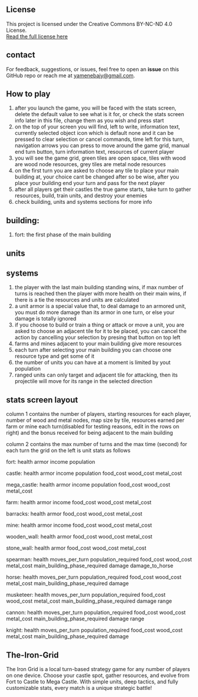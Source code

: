 
## License
This project is licensed under the Creative Commons BY-NC-ND 4.0 License.  
[Read the full license here](https://creativecommons.org/licenses/by-nc-nd/4.0/)

## contact
For feedback, suggestions, or issues, feel free to open an **issue** on this GitHub repo or reach me at yamenebajy@gmail.com.

## How to play
1) after you launch the game, you will be faced with the stats screen, delete the default value to see what is it for, or check the stats screen info later in this file, change them as you wish and press start
2) on the top of your screen you will find, left to write, information text, currently selected object icon which is default none and it can be pressed to clear selection or cancel commands, time left for this turn, navigation arrows you can press to move around the game grid, manual end turn button, turn information text, resources of current player
3) you will see the game grid, green tiles are open space, tiles with wood are wood node resources, grey tiles are metal node resources
4) on the first turn you are asked to choose any tile to place your main building at, your choice cant be changed after so be wise, after you place your building end your turn and pass for the next player
5) after all players get their castles the true game starts, take turn to gather resources, build, train units, and destroy your enemies
6) check building, units and systems sections for more info

## building:
1) fort: the first phase of the main building

## units

## systems
1) the player with the last main building standing wins, if max number of turns is reached then the player with more health on their main wins, if there is a tie the resources and units are calculated
2) a unit armor is a special value that, to deal damage to an armored unit, you must do more damage than its armor in one turn, or else your damage is totally ignored
3) if you choose to build or train a thing or attack or move a unit, you are asked to choose an adjacent tile for it to be placed, you can cancel the action by cancelling your selection by presing that button on top left
4) farms and mines adjacent to your main building give more resources
5) each turn after selecting your main building you can choose one resource type and get some of it
6) the number of units you can have at a moment is limited by yout population
7) ranged units can only target and adjacent tile for attacking, then its projectile will move for its range in the selected direction

## stats screen layout
column 1 contains the number of players, starting resources for each player, number of wood and metal nodes, map size by tile, resources earned per farm or mine each turn(disabled for testing reasons, edit in the rows on right) and the bonus received for being adjacent to the main building

column 2 contains the max number of turns and the max time (second) for each turn
the grid on the left is unit stats as follows

fort: health armor income population

castle: health armor income population food_cost wood_cost metal_cost

mega_castle: health armor income population food_cost wood_cost metal_cost

farm: health armor income food_cost wood_cost metal_cost

barracks: health armor food_cost wood_cost metal_cost

mine: health armor income food_cost wood_cost metal_cost

wooden_wall: health armor food_cost wood_cost metal_cost

stone_wall: health armor food_cost wood_cost metal_cost

spearman: health moves_per_turn population_required food_cost wood_cost metal_cost main_building_phase_required damage damage_to_horse

horse: health moves_per_turn population_required food_cost wood_cost metal_cost main_building_phase_required damage 

musketeer: health moves_per_turn population_required food_cost wood_cost metal_cost main_building_phase_required damage range

cannon: health moves_per_turn population_required food_cost wood_cost metal_cost main_building_phase_required damage range

knight: health moves_per_turn population_required food_cost wood_cost metal_cost main_building_phase_required damage 

## The-Iron-Grid
The Iron Grid is a local turn-based strategy game for any number of players on one device. Choose your castle spot, gather resources, and evolve from Fort to Castle to Mega Castle. With simple units, deep tactics, and fully customizable stats, every match is a unique strategic battle!
